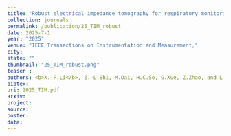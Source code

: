 ```yaml
---
title: "Robust electrical impedance tomography for respiratory monitoring"
collection: journals
permalink: /publication/25_TIM_robust
date: 2025-7-1
year: "2025"
venue: "IEEE Transactions on Instrumentation and Measurement,"
city: 
state: ""
thumbnail: "25_TIM_robust.png"
teaser : 
authors: <b>X.-P.Li</b>, Z.-L.Shi, M.Dai, H.C.So, G.Xue, Z.Zhao, and L.Yang
bibtex: 
uri: 2025_TIM.pdf
arxiv: 
project: 
source: 
poster: 
data:
---
```


